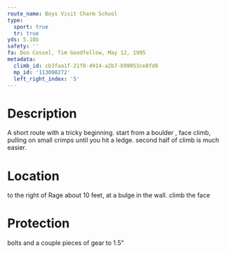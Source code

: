 ```yaml
---
route_name: Boys Visit Charm School
type:
  sport: true
  tr: true
yds: 5.10b
safety: ''
fa: Don Cossel, Tim Goodfellow, May 12, 1995
metadata:
  climb_id: cb3faa1f-21f8-4914-a2b7-b99053ce8fd8
  mp_id: '113098272'
  left_right_index: '5'
---
```

# Description
A short route with a tricky beginning. start from a boulder , face climb, pulling on small crimps until you hit a ledge. second half of climb is much easier.

# Location
to the right of Rage about 10 feet, at a bulge in the wall. climb the face

# Protection
bolts and a couple pieces of gear to 1.5"
